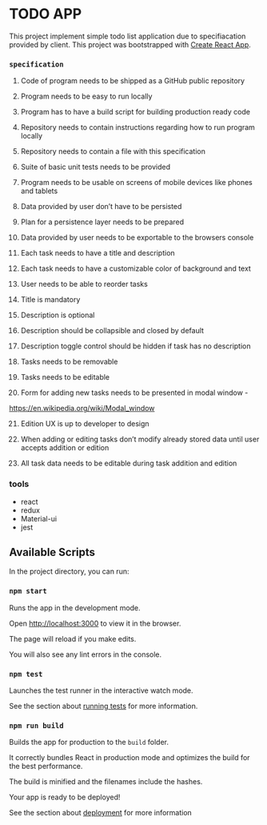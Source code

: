
# TODO APP

This project implement simple todo list application due to specifiacation provided by client.
This project was bootstrapped with [Create React App](https://github.com/facebook/create-react-app).
 

### `specification`

  

1. Code of program needs to be shipped as a GitHub public repository

2. Program needs to be easy to run locally

3. Program has to have a build script for building production ready code

4. Repository needs to contain instructions regarding how to run program locally

5. Repository needs to contain a file with this specification

6. Suite of basic unit tests needs to be provided

7. Program needs to be usable on screens of mobile devices like phones and tablets

8. Data provided by user don’t have to be persisted

9. Plan for a persistence layer needs to be prepared

10. Data provided by user needs to be exportable to the browsers console

11. Each task needs to have a title and description

12. Each task needs to have a customizable color of background and text

13. User needs to be able to reorder tasks

14. Title is mandatory

15. Description is optional

16. Description should be collapsible and closed by default

17. Description toggle control should be hidden if task has no description

18. Tasks needs to be removable

19. Tasks needs to be editable

20. Form for adding new tasks needs to be presented in modal window -

https://en.wikipedia.org/wiki/Modal_window

21. Edition UX is up to developer to design

22. When adding or editing tasks don’t modify already stored data until user accepts addition or edition

23. All task data needs to be editable during task addition and edition

  
### tools

- react
- redux
- Material-ui
- jest

## Available Scripts

  

In the project directory, you can run:

  

### `npm start`

  

Runs the app in the development mode.<br  />

Open [http://localhost:3000](http://localhost:3000) to view it in the browser.

  

The page will reload if you make edits.<br  />

You will also see any lint errors in the console.

  

### `npm test`

  

Launches the test runner in the interactive watch mode.<br  />

See the section about [running tests](https://facebook.github.io/create-react-app/docs/running-tests) for more information.

  

### `npm run build`

  

Builds the app for production to the `build` folder.<br  />

It correctly bundles React in production mode and optimizes the build for the best performance.

  

The build is minified and the filenames include the hashes.<br  />

Your app is ready to be deployed!

  

See the section about [deployment](https://facebook.github.io/create-react-app/docs/deployment) for more information
